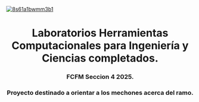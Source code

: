 <a href="https://ibb.co/tPCkBkch"><img src="https://i.ibb.co/LhpbSb6P/8s61a1bwmm3b1.png" alt="8s61a1bwmm3b1" border="0"></a>
<h1 align="center">Laboratorios Herramientas Computacionales para Ingeniería y Ciencias completados.</h1>
<h3 align="center">FCFM Seccion 4 2025.</h3>
<h3 align="center">Proyecto destinado a orientar a los mechones acerca del ramo.</h3>
